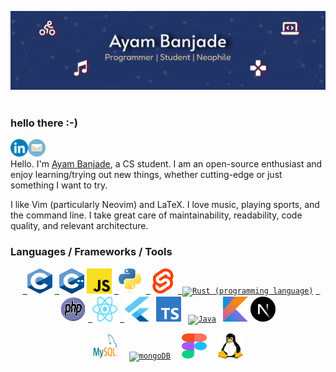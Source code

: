 ![banner-github](https://raw.githubusercontent.com/BrainTeazer/BrainTeazer/main/assets/banner-github.svg)
<img align="center" src="https://komarev.com/ghpvc/?username=brainteazer&style=for-the-badge&color=blueviolet" alt=""/>

### hello there :-)

[<img align='left' alt='linkedin' width='28px' src='./assets/linkedin.svg'/>](https://www.linkedin.com/in/ayambanjade/)

[<img align='left' alt='email' width='28px' src='./assets/email.svg'/>](mailto:ayam.banjade@gmail.com)
<br/>

Hello. I'm [Ayam Banjade](https://www.ayambanjade.com.np/), a CS student. I am an open-source enthusiast and enjoy learning/trying out new things, whether cutting-edge or just something I want to try.

I like Vim (particularly Neovim) and LaTeX. I love music, playing sports, and the command line. I take great care of maintainability, readability, code quality, and relevant architecture.

### Languages / Frameworks / Tools

<!-- <a target="_blank" rel="noopener noreferrer" href=""> </a> -->
<p float="center" align="middle">
  <a target="_blank" rel="noopener noreferrer" href="https://en.wikipedia.org/wiki/C"><code> <img width="40" height="40" alt="C (programming language)" title="C (programming language)" src="./assets/c.svg"/></code></a>
  <a target="_blank" rel="noopener noreferrer" href="https://en.wikipedia.org/wiki/C%2B%2B"><code> <img width="40" height="40" alt="C++" title="C++" src="./assets/cpp.svg" /></code></a>
   <a target="_blank" rel="noopener noreferrer" href="https://en.wikipedia.org/wiki/JavaScript"><code><img width="40" height="40" alt="Javascript" title="Javascript" src="./assets/js.svg"/></code></a>
  <a target="_blank" rel="noopener noreferrer" href="https://www.python.org/"><code> <img width="40" height="40" alt="Python" title="Python" src="./assets/python.svg" /></code></a>
  <a target="_blank" rel="noopener noreferrer" href="https://svelte.dev/"><code> <img width="40" height="40" alt="Svelte" title="Svelte" src="./assets/svelte.png" /></code></a>
  <a target="_blank" rel="noopener noreferrer" href="https://www.rust-lang.org/"><code> <img width="40" height="40" alt="Rust (programming language)" title="Rust (programming language)" src="./assets/rust.png" /></code></a>
  <a target="_blank" rel="noopener noreferrer" href="https://www.php.net/"><code> <img width="40" height="40" alt="PHP" title="PHP" src="./assets/php.svg" /></code></a>
  <a target="_blank" rel="noopener noreferrer" href="https://react.dev/"><code> <img width="40" height="40" alt="React (framework)" title="React (framework)" src="./assets/react.svg" /></code></a>
  <a target="_blank" rel="noopener noreferrer" href="https://flutter.dev/"><code> <img width="40" height="40" alt="Flutter (programming language)" title="Flutter (programming language)" src="./assets/flutter.png" /></code></a>
  <code> <a target="_blank" rel="noopener noreferrer" href="https://www.typescriptlang.org/"><img width="40" height="40" alt="Typescript" title="Typescript" src="./assets/typescript.svg" /></a></code>
  <code> <a target="_blank" rel="noopener noreferrer" href="https://www.java.com/"><img width="40" height="40" alt="Java" title="Java" src="./assets/java.png" /></a></code>
  <code> <a target="_blank" rel="noopener noreferrer" href="https://kotlinlang.org/"><img width="40" height="40" alt="Kotlin" title="Kotlin" src="./assets/kotlin.svg" /></a></code>
  <code><a target="_blank" rel="noopener noreferrer" href="https://nextjs.org/"><img width="40" height="40" alt="Next.js" title="Next.js" src="./assets/nextjs.png" /></a></code>
  
</p>

<p float="center" align="middle" >
<code> <a target="_blank" rel="noopener noreferrer" href="https://www.mysql.com/"><img width="40" height="40" alt="MySQL" title="MYSQL" src="./assets/mysql.svg" /></a> </code>
<code> <a target="_blank" rel="noopener noreferrer" href="https://www.mongodb.com/"><img width="40" height="40" alt="mongoDB" title="mongoDB" src="./assets/mongodb.png" /></a> </code>
<code> <a target="_blank" rel="noopener noreferrer" href="https://www.figma.com/"><img width="40" height="40" alt="figma" title="Figma" src="./assets/figma.svg" /></a> </code>
<code> <a target="_blank" rel="noopener noreferrer" href="https://en.wikipedia.org/wiki/Linux"><img width="40" height="40" alt="linux" title="Linux (Operating System)" src="./assets/linux.svg" /></a> </code>
</p>
